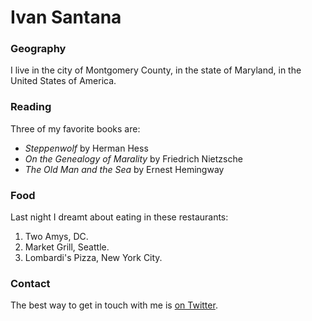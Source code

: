 # Ivan Santana

### Geography

I live in the city of Montgomery County, in the state of Maryland, in the United States
of America.

### Reading

Three of my favorite books are:

- *Steppenwolf* by Herman Hess
- *On the Genealogy of Marality* by Friedrich Nietzsche
- *The Old Man and the Sea* by Ernest Hemingway

### Food

Last night I dreamt about eating in these restaurants:

1. Two Amys, DC.
2. Market Grill, Seattle.
3. Lombardi's Pizza, New York City.

### Contact

The best way to get in touch with me is [on Twitter](https://twitter.com/RavenITS).
